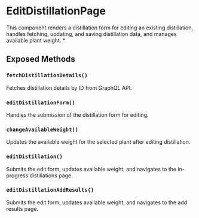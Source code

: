 # EditDistillationPage

This component renders a distillation form for editing an existing distillation, handles fetching, updating, and saving distillation data, and manages available plant weight.
 *

## Exposed Methods

### `fetchDistillationDetails()`
Fetches distillation details by ID from GraphQL API.

### `editDistillationForm()`
Handles the submission of the distillation form for editing.

### `changeAvailableWeight()`
Updates the available weight for the selected plant after editing distillation.

### `editDistillation()`
Submits the edit form, updates available weight, and navigates to the in-progress distillations page.

### `editDistillationAddResults()`
Submits the edit form, updates available weight, and navigates to the add results page.
